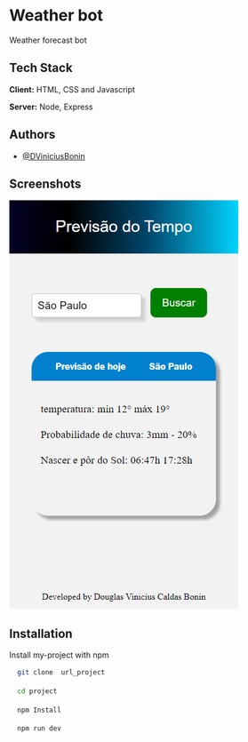 # Weather bot

Weather forecast bot

## Tech Stack

**Client:** HTML, CSS and Javascript

**Server:** Node, Express

## Authors

- [@DViniciusBonin](https://github.com/DViniciusBonin)

## Screenshots

![App Screenshot](https://github.com/DViniciusBonin/weather-bot/blob/master/mobile.PNG?raw=true)

## Installation

Install my-project with npm

```bash
  git clone  url_project

  cd project

  npm Install

  npm run dev
```
